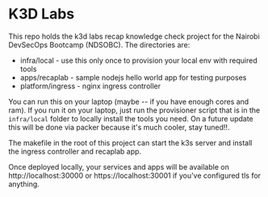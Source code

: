# K3D Labs

This repo holds the k3d labs recap knowledge check project for the Nairobi DevSecOps Bootcamp (NDSOBC). The directories are:

* infra/local - use this only once to provision your local env with required tools
* apps/recaplab - sample nodejs hello world app for testing purposes
* platform/ingress - nginx ingress controller

You can run this on your laptop (maybe -- if you have enough cores and ram). If you run it on your laptop, just run the provisioner script that is in the `infra/local` folder to locally install the tools you need. On a future update this will be done via packer because it's much cooler, stay tuned!!. 

The makefile in the root of this project can start the k3s server and install the ingress controller and recaplab app.

Once deployed locally, your services and apps will be available on http://localhost:30000 or https://localhost:30001 if you've configured tls for anything.
